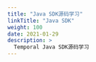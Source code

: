 ```yaml
---
title: "Java SDK源码学习"
linkTitle: "Java SDK"
weight: 100
date: 2021-01-29
description: >
  Temporal Java SDK源码学习
---
```




